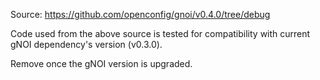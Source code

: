 Source: https://github.com/openconfig/gnoi/v0.4.0/tree/debug

Code used from the above source is tested for compatibility
with current gNOI dependency's version (v0.3.0).

Remove once the gNOI version is upgraded.
